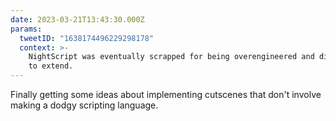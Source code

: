 ```yaml
---
date: 2023-03-21T13:43:30.000Z
params:
  tweetID: "1638174496229298178"
  context: >-
    NightScript was eventually scrapped for being overengineered and difficult
    to extend.
---
```


Finally getting some ideas about implementing cutscenes that don't involve
making a dodgy scripting language.
